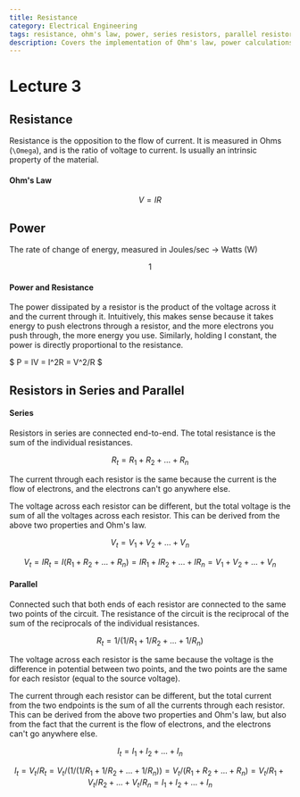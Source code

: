 ```yaml
---
title: Resistance
category: Electrical Engineering
tags: resistance, ohm's law, power, series resistors, parallel resistors
description: Covers the implementation of Ohm's law, power calculations, and the behavior of resistors in series and parallel circuits. Discusses the fundamental concepts of resistance, including how it relates to voltage, current, and power dissipation. Provides detailed explanations of series and parallel resistor configurations and their impact on overall circuit resistance and power distribution.
---
```


# Lecture 3

## Resistance

Resistance is the opposition to the flow of current. It is measured in Ohms (`\Omega`), and is the ratio of voltage to current. Is usually an intrinsic property of the material.

#### Ohm's Law
$$V = IR$$

## Power

The rate of change of energy, measured in Joules/sec -> Watts (W)

$$1$$

#### Power and Resistance

The power dissipated by a resistor is the product of the voltage across it and the current through it. Intuitively, this makes sense because it takes energy to push electrons through a resistor, and the more electrons you push through, the more energy you use. Similarly, holding I constant, the power is directly proportional to the resistance. 

$ P = IV = I^2R = V^2/R $

## Resistors in Series and Parallel

#### Series

Resistors in series are connected end-to-end. The total resistance is the sum of the individual resistances.

$$R_t = R_1 + R_2 + \ldots + R_n$$

The current through each resistor is the same because the current is the flow of electrons, and the electrons can't go anywhere else. 

The voltage across each resistor can be different, but the total voltage is the sum of all the voltages across each resistor. This can be derived from the above two properties and Ohm's law.

$$V_t = V_1 + V_2 + \ldots + V_n$$

$$V_t = IR_t = I(R_1 + R_2 + \ldots + R_n) = IR_1 + IR_2 + \ldots + IR_n = V_1 + V_2 + \ldots + V_n$$



#### Parallel

Connected such that both ends of each resistor are connected to the same two points of the circuit. The resistance of the circuit is the reciprocal of the sum of the reciprocals of the individual resistances.

$$R_t = 1/(1/R_1 + 1/R_2 + \ldots + 1/R_n)$$

The voltage across each resistor is the same because the voltage is the difference in potential between two points, and the two points are the same for each resistor (equal to the source voltage).

The current through each resistor can be different, but the total current from the two endpoints is the sum of all the currents through each resistor. This can be derived from the above two properties and Ohm's law, but also from the fact that the current is the flow of electrons, and the electrons can't go anywhere else.


$$I_t = I_1 + I_2 + \ldots + I_n$$

$$I_t = V_t/R_t = V_t/(1/(1/R_1 + 1/R_2 + \ldots + 1/R_n)) = V_t/(R_1 + R_2 + \ldots + R_n) = V_t/R_1 + V_t/R_2 + \ldots + V_t/R_n = I_1 + I_2 + \ldots + I_n$$



